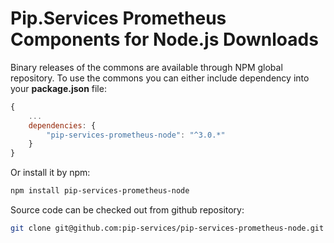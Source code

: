 # Pip.Services Prometheus Components for Node.js Downloads

Binary releases of the commons are available through NPM global repository. 
To use the commons you can either include dependency into your **package.json** file:

```js
{
    ...
    dependencies: {
        "pip-services-prometheus-node": "^3.0.*"
    }
}
``` 

Or install it by npm:

```bash
npm install pip-services-prometheus-node
```

Source code can be checked out from github repository:

```bash
git clone git@github.com:pip-services/pip-services-prometheus-node.git
```

